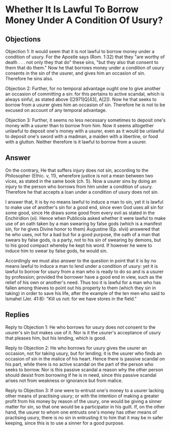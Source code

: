 # Whether It Is Lawful To Borrow Money Under A Condition Of Usury?

## Objections

Objection 1: It would seem that it is not lawful to borrow money under a condition of usury. For the Apostle says (Rom. 1:32) that they "are worthy of death . . . not only they that do" these sins, "but they also that consent to them that do them." Now he that borrows money under a condition of usury consents in the sin of the usurer, and gives him an occasion of sin. Therefore he sins also.

Objection 2: Further, for no temporal advantage ought one to give another an occasion of committing a sin: for this pertains to active scandal, which is always sinful, as stated above ([2971]Q[43], A[2]). Now he that seeks to borrow from a usurer gives him an occasion of sin. Therefore he is not to be excused on account of any temporal advantage.

Objection 3: Further, it seems no less necessary sometimes to deposit one's money with a usurer than to borrow from him. Now it seems altogether unlawful to deposit one's money with a usurer, even as it would be unlawful to deposit one's sword with a madman, a maiden with a libertine, or food with a glutton. Neither therefore is it lawful to borrow from a usurer.

## Answer

On the contrary, He that suffers injury does not sin, according to the Philosopher (Ethic. v, 11), wherefore justice is not a mean between two vices, as stated in the same book (ch. 5). Now a usurer sins by doing an injury to the person who borrows from him under a condition of usury. Therefore he that accepts a loan under a condition of usury does not sin.

I answer that, It is by no means lawful to induce a man to sin, yet it is lawful to make use of another's sin for a good end, since even God uses all sin for some good, since He draws some good from every evil as stated in the Enchiridion (xi). Hence when Publicola asked whether it were lawful to make use of an oath taken by a man swearing by false gods (which is a manifest sin, for he gives Divine honor to them) Augustine (Ep. xlvii) answered that he who uses, not for a bad but for a good purpose, the oath of a man that swears by false gods, is a party, not to his sin of swearing by demons, but to his good compact whereby he kept his word. If however he were to induce him to swear by false gods, he would sin.

Accordingly we must also answer to the question in point that it is by no means lawful to induce a man to lend under a condition of usury: yet it is lawful to borrow for usury from a man who is ready to do so and is a usurer by profession; provided the borrower have a good end in view, such as the relief of his own or another's need. Thus too it is lawful for a man who has fallen among thieves to point out his property to them (which they sin in taking) in order to save his life, after the example of the ten men who said to Ismahel (Jer. 41:8): "Kill us not: for we have stores in the field."

## Replies

Reply to Objection 1: He who borrows for usury does not consent to the usurer's sin but makes use of it. Nor is it the usurer's acceptance of usury that pleases him, but his lending, which is good.

Reply to Objection 2: He who borrows for usury gives the usurer an occasion, not for taking usury, but for lending; it is the usurer who finds an occasion of sin in the malice of his heart. Hence there is passive scandal on his part, while there is no active scandal on the part of the person who seeks to borrow. Nor is this passive scandal a reason why the other person should desist from borrowing if he is in need, since this passive scandal arises not from weakness or ignorance but from malice.

Reply to Objection 3: If one were to entrust one's money to a usurer lacking other means of practising usury; or with the intention of making a greater profit from his money by reason of the usury, one would be giving a sinner matter for sin, so that one would be a participator in his guilt. If, on the other hand, the usurer to whom one entrusts one's money has other means of practising usury, there is no sin in entrusting it to him that it may be in safer keeping, since this is to use a sinner for a good purpose.